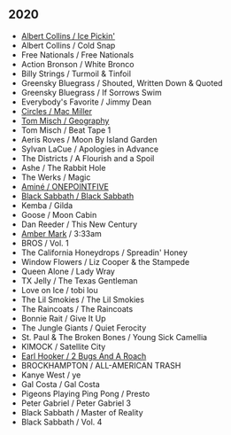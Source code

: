 ## 2020

* [Albert Collins / Ice Pickin'](https://en.wikipedia.org/wiki/Ice_Pickin%27)
* Albert Collins / Cold Snap
* Free Nationals / Free Nationals
* Action Bronson / White Bronco
* Billy Strings / Turmoil & Tinfoil
* Greensky Bluegrass / Shouted, Written Down & Quoted
* Greensky Bluegrass / If Sorrows Swim
* Everybody's Favorite / Jimmy Dean
* [Circles / Mac Miller](https://en.wikipedia.org/wiki/Circles_(Mac_Miller_album))
* [Tom Misch / Geography](https://en.wikipedia.org/wiki/Geography_(Tom_Misch_album))
* Tom Misch / Beat Tape 1
* Aeris Roves / Moon By Island Garden
* Sylvan LaCue / Apologies in Advance
* The Districts / A Flourish and a Spoil
* Ashe / The Rabbit Hole
* The Werks / Magic
* [Aminé / ONEPOINTFIVE](https://en.wikipedia.org/wiki/OnePointFive)
* [Black Sabbath / Black Sabbath](https://en.wikipedia.org/wiki/Black_Sabbath_(album))
* Kemba / Gilda
* Goose / Moon Cabin
* Dan Reeder / This New Century
* [Amber Mark](https://en.wikipedia.org/wiki/Amber_Mark) / 3:33am
* BROS / Vol. 1
* The California Honeydrops / Spreadin' Honey
* Window Flowers / Liz Cooper & the Stampede
* Queen Alone / Lady Wray
* TX Jelly / The Texas Gentleman
* Love on Ice / tobi lou
* The Lil Smokies / The Lil Smokies
* The Raincoats / The Raincoats
* Bonnie Rait / Give It Up
* The Jungle Giants / Quiet Ferocity
* St. Paul & The Broken Bones / Young Sick Camellia
* KIMOCK / Satellite City
* [Earl Hooker / 2 Bugs And A Roach](https://en.wikipedia.org/wiki/2_Bugs_and_a_Roach)
* BROCKHAMPTON / ALL-AMERICAN TRASH
* Kanye West / ye
* Gal Costa / Gal Costa
* Pigeons Playing Ping Pong / Presto
* Peter Gabriel / Peter Gabriel 3
* Black Sabbath / Master of Reality
* Black Sabbath / Vol. 4
